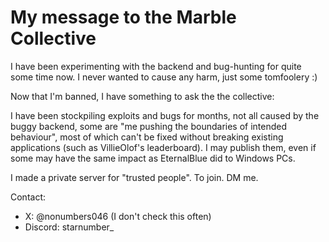 # My message to the Marble Collective
I have been experimenting with the backend and bug-hunting for quite some time now. I never wanted to cause any harm, just some tomfoolery :)

Now that I'm banned, I have something to ask the  the collective: 

I have been stockpiling exploits and bugs for months, not all caused by the buggy backend, some are "me pushing the boundaries of intended behaviour", most of which can't be fixed without breaking existing applications (such as VillieOlof's leaderboard).
I may publish them, even if some may have the same impact as EternalBlue did to Windows PCs.

I made a private server for "trusted people". To join. DM me.

Contact:
- X: @nonumbers046 (I don't check this often)
- Discord: starnumber_
